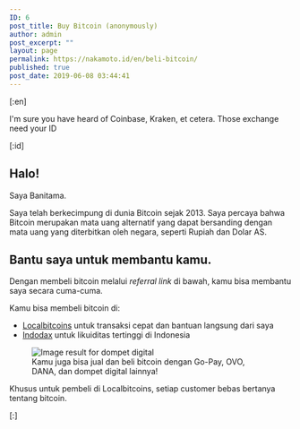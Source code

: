 ```yaml
---
ID: 6
post_title: Buy Bitcoin (anonymously)
author: admin
post_excerpt: ""
layout: page
permalink: https://nakamoto.id/en/beli-bitcoin/
published: true
post_date: 2019-06-08 03:44:41
---
```

[:en]<!-- wp:paragraph -->
<p>I'm sure you have heard of Coinbase, Kraken, et cetera. Those exchange need your ID </p>
<!-- /wp:paragraph -->

<!-- wp:paragraph -->
<p></p>
<!-- /wp:paragraph -->[:id]<!-- wp:heading -->
<h2>Halo!</h2>
<!-- /wp:heading -->

<!-- wp:paragraph -->
<p>Saya Banitama.</p>
<!-- /wp:paragraph -->

<!-- wp:paragraph -->
<p>Saya telah berkecimpung di dunia Bitcoin sejak 2013. Saya percaya bahwa Bitcoin merupakan mata uang alternatif yang dapat bersanding dengan mata uang yang diterbitkan oleh negara, seperti Rupiah dan Dolar AS.</p>
<!-- /wp:paragraph -->

<!-- wp:heading -->
<h2>Bantu saya untuk membantu kamu.</h2>
<!-- /wp:heading -->

<!-- wp:paragraph -->
<p>Dengan membeli bitcoin melalui <em>referral link</em> di bawah, kamu bisa membantu saya secara cuma-cuma.</p>
<!-- /wp:paragraph -->

<!-- wp:paragraph -->
<p>Kamu bisa membeli bitcoin di:</p>
<!-- /wp:paragraph -->

<!-- wp:list -->
<ul><li><a href="https://localbitcoins.com/ad/987377/purchase-bitcoin-bank-bank-transfer-gojek-ovo-dana-indonesia?ch=11hqa">Localbitcoins</a> untuk transaksi cepat dan bantuan langsung dari saya</li><li><a href="https://indodax.com/ref/mas_bonenxxx/1">Indodax</a> untuk likuiditas tertinggi di Indonesia</li></ul>
<!-- /wp:list -->

<!-- wp:image -->
<figure class="wp-block-image"><img src="https://www.indonesia.go.id/assets/img/content_image/1551449840_GO_PAY.jpeg" alt="Image result for dompet digital"/><figcaption>Kamu juga bisa jual dan beli bitcoin dengan Go-Pay, OVO, DANA, dan dompet digital lainnya!</figcaption></figure>
<!-- /wp:image -->

<!-- wp:paragraph -->
<p>Khusus untuk pembeli di Localbitcoins, setiap customer bebas bertanya tentang bitcoin.</p>
<!-- /wp:paragraph -->[:]